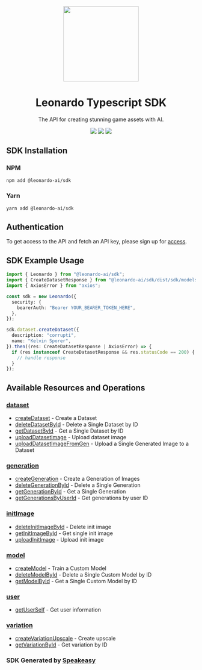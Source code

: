 <div align="center">
   <img src="https://user-images.githubusercontent.com/6267663/230025738-42a4980e-a5ea-4d00-a591-65e8de14de85.png" width="200">
   <h1>Leonardo Typescript SDK</h1>
   <p>The API for creating stunning game assets with AI.</p>
   <a href="https://github.com/Leonardo-Interactive/leonardo-ts-sdk/actions"><img src="https://img.shields.io/github/actions/workflow/status/Leonardo-Interactive/leonardo-ts-sdk/speakeasy_sdk_generate.yml?style=for-the-badge" /></a>
   <a href="https://docs.leonardo.ai/"><img src="https://img.shields.io/static/v1?label=Docs&message=API Ref&color=000&style=for-the-badge" /></a>
   <a href="https://discord.gg/leonardo-ai"><img src="https://img.shields.io/static/v1?label=Discord&message=Join&color=7289da&style=for-the-badge" /></a>
</div>

<!-- Start SDK Installation -->
## SDK Installation

### NPM

```bash
npm add @leonardo-ai/sdk
```

### Yarn

```bash
yarn add @leonardo-ai/sdk
```
<!-- End SDK Installation -->

## Authentication

To get access to the API and fetch an API key, please sign up for [access](https://leonardo.ai/). 

## SDK Example Usage
<!-- Start SDK Example Usage -->
```typescript
import { Leonardo } from "@leonardo-ai/sdk";
import { CreateDatasetResponse } from "@leonardo-ai/sdk/dist/sdk/models/operations";
import { AxiosError } from "axios";

const sdk = new Leonardo({
  security: {
    bearerAuth: "Bearer YOUR_BEARER_TOKEN_HERE",
  },
});

sdk.dataset.createDataset({
  description: "corrupti",
  name: "Kelvin Sporer",
}).then((res: CreateDatasetResponse | AxiosError) => {
  if (res instanceof CreateDatasetResponse && res.statusCode == 200) {
    // handle response
  }
});
```
<!-- End SDK Example Usage -->

<!-- Start SDK Available Operations -->
## Available Resources and Operations


### [dataset](docs/dataset/README.md)

* [createDataset](docs/dataset/README.md#createdataset) - Create a Dataset
* [deleteDatasetById](docs/dataset/README.md#deletedatasetbyid) - Delete a Single Dataset by ID
* [getDatasetById](docs/dataset/README.md#getdatasetbyid) - Get a Single Dataset by ID
* [uploadDatasetImage](docs/dataset/README.md#uploaddatasetimage) - Upload dataset image
* [uploadDatasetImageFromGen](docs/dataset/README.md#uploaddatasetimagefromgen) - Upload a Single Generated Image to a Dataset

### [generation](docs/generation/README.md)

* [createGeneration](docs/generation/README.md#creategeneration) - Create a Generation of Images
* [deleteGenerationById](docs/generation/README.md#deletegenerationbyid) - Delete a Single Generation
* [getGenerationById](docs/generation/README.md#getgenerationbyid) - Get a Single Generation
* [getGenerationsByUserId](docs/generation/README.md#getgenerationsbyuserid) - Get generations by user ID

### [initImage](docs/initimage/README.md)

* [deleteInitImageById](docs/initimage/README.md#deleteinitimagebyid) - Delete init image
* [getInitImageById](docs/initimage/README.md#getinitimagebyid) - Get single init image
* [uploadInitImage](docs/initimage/README.md#uploadinitimage) - Upload init image

### [model](docs/model/README.md)

* [createModel](docs/model/README.md#createmodel) - Train a Custom Model
* [deleteModelById](docs/model/README.md#deletemodelbyid) - Delete a Single Custom Model by ID
* [getModelById](docs/model/README.md#getmodelbyid) - Get a Single Custom Model by ID

### [user](docs/user/README.md)

* [getUserSelf](docs/user/README.md#getuserself) - Get user information

### [variation](docs/variation/README.md)

* [createVariationUpscale](docs/variation/README.md#createvariationupscale) - Create upscale
* [getVariationById](docs/variation/README.md#getvariationbyid) - Get variation by ID
<!-- End SDK Available Operations -->

### SDK Generated by [Speakeasy](https://docs.speakeasyapi.dev/docs/using-speakeasy/client-sdks)
